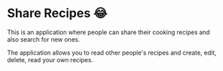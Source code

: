# Share Recipes :joy:

This is an application where people can share their cooking recipes and also search for new ones.

The application allows you to read other people's recipes and create, edit, delete, read your own recipes.
